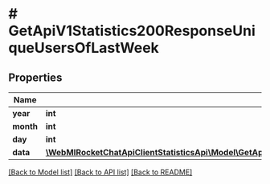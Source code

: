 # # GetApiV1Statistics200ResponseUniqueUsersOfLastWeek

## Properties

Name | Type | Description | Notes
------------ | ------------- | ------------- | -------------
**year** | **int** |  | [optional]
**month** | **int** |  | [optional]
**day** | **int** |  | [optional]
**data** | [**\WebMIRocketChatApiClientStatisticsApi\Model\GetApiV1Statistics200ResponseUniqueUsersOfLastWeekDataInner[]**](GetApiV1Statistics200ResponseUniqueUsersOfLastWeekDataInner.md) |  | [optional]

[[Back to Model list]](../../README.md#models) [[Back to API list]](../../README.md#endpoints) [[Back to README]](../../README.md)
